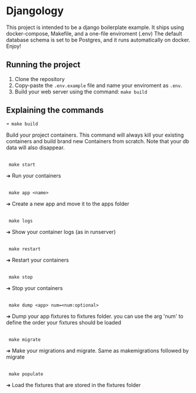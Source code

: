 # Djangology
This project is intended to be a django boilerplate example.
It ships using docker-compose, Makefile, and a one-file enviroment (.env)
The default database schema is set to be Postgres, and it runs automatically on docker.
Enjoy!

## Running the project

1. Clone the repository
2. Copy-paste the `.env.example` file and name your enviroment as `.env`.
3. Build your web server using the command: `make build`

## Explaining the commands

 
 ```
 ➜ make build
 ```
Build your project containers. This command will always kill your existing containers and build brand new Containers from scratch. Note that your db data will also disappear.  
<br /> 
 ```
  make start
 ```
➜ Run your containers   
<br /> 
 ```
  make app <name>
 ```
➜ Create a new app and move it to the apps folder  
<br />
 ```
  make logs
 ```
➜ Show your container logs (as in runserver)  
<br /> 
 ```
  make restart
 ```
➜ Restart your containers  
<br /> 
 ```
  make stop
 ```
➜ Stop your containers  
<br />
 ```
  make dump <app> num=<num:optional>
 ```
➜ Dump your app fixtures to fixtures folder. you can use the arg 'num' to define the order your fixtures should be loaded  
<br />
 ```
  make migrate
 ```
➜ Make your migrations and migrate. Same as makemigrations followed by migrate  
<br /> 
 ```
  make populate
 ```
➜ Load the fixtures that are stored in the fixtures folder  
<br />